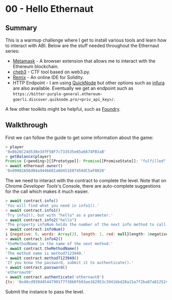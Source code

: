 # 00 - Hello Ethernaut

## Summary

This is a warmup challenge where I get to install various tools and learn how to interact with ABI. Below are the stuff needed throughout the Ethernaut series:

- [Metamask](https://metamask.io/) - A browser extension that allows me to interact with the Ethereum blockchain.
- [cheb3](https://github.com/YanhuiJessica/cheb3) - CTF tool based on web3.py.
- [Remix](https://remix.ethereum.org/) - An online IDE for Solidity.
- HTTP Endpoint - I am using [QuickNode](https://dashboard.quicknode.com/endpoints) but other options such as [infura](https://infura.io/) are also available. Eventually we get an endpoint such as `https://bitter-purple-general.ethereum-goerli.discover.quiknode.pro/<priv_api_key>/`.

A few other toolkits might be helpful, such as [Foundry](https://github.com/foundry-rs/foundry).

## Walkthrough

First we can follow the guide to get some information about the game:

```js
> player
'0x0b26C24d538e3dfF58F7c733535e65a6674FB3aB'
> getBalance(player)
Promise {<pending>}[[Prototype]]: Promise[[PromiseState]]: "fulfilled"[[PromiseResult]]: "4.116180836839137544"
> await ethernaut.owner()
'0x09902A56d04a9446601a0d451E07459dC5aF0820'
```

The we need to interact with the contract to complete the level. Note that on Chrome *Developer Tools*'s Console, there are auto-complete suggestions for the call which makes it much easier.

```js
> await contract.info()
'You will find what you need in info1().'
> await contract.info1()
'Try info2(), but with "hello" as a parameter.'
> await contract.info2("hello")
'The property infoNum holds the number of the next info method to call.'
> await contract.infoNum()
i {negative: 0, words: Array(2), length: 1, red: null}length: 1negative: 0red: nullwords: (2) [42, empty]0: 42length: 2[[Prototype]]: Array(0)[[Prototype]]: Object
> await contract.info42()
'theMethodName is the name of the next method.'
> await contract.theMethodName()
'The method name is method7123949.'
> await contract.method7123949()
'If you know the password, submit it to authenticate().'
> await contract.password()
'ethernaut0'
> await contract.authenticate('ethernaut0')
{tx: '0x48cd939d45447991f7f38b0fb93ae162953c3941bbd28a15a7f2ba07a81252c7', receipt: {…}, logs: Array(0)}
```

Submit the instance to pass the level.